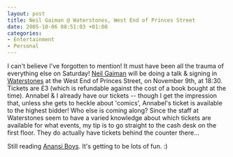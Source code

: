 ```yaml
---
layout: post
title: Neil Gaiman @ Waterstones, West End of Princes Street
date: 2005-10-06 08:51:03 +01:00
categories:
- Entertainment
- Personal
---
```

I can't believe I've forgotten to mention!  It must have been all the trauma of everything else on Saturday!  <a href="http://www.neilgaiman.com/journal/journal.asp" title="Neil Gaiman's journal">Neil Gaiman</a> will be doing a talk &amp; signing in <a href="http://www.waterstones.co.uk/">Waterstones</a> at the West End of Princes Street, on November 9th, at 18:30.  Tickets are &pound;3 (which is refundable against the cost of a book bought at the time).  Annabel &amp; I already have our tickets -- though I get the impression that, unless she gets to heckle about 'comics', Annabel's ticket is available to the highest bidder!  Who else is coming along?  Since the staff at Waterstones seem to have a varied knowledge about which tickets are available for what events, my tip is to go straight to the cash desk on the first floor.  They do actually have tickets behind the counter there...

Still reading <a href="http://www.amazon.co.uk/exec/obidos/ASIN/0755305078/mathieoftheen-21">Anansi Boys</a>.  It's getting to be lots of fun. :)
